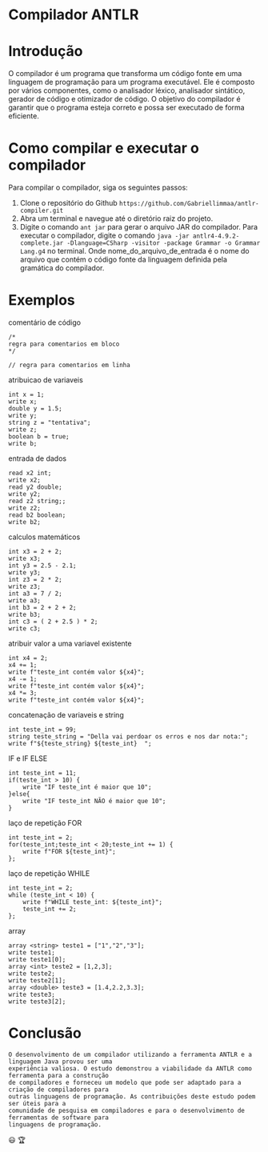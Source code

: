 # Compilador ANTLR

# Introdução
O compilador é um programa que transforma um código fonte em uma linguagem de programação para um programa executável. Ele é composto por vários componentes, como o analisador léxico, analisador sintático, gerador de código e otimizador de código. O objetivo do compilador é garantir que o programa esteja correto e possa ser executado de forma eficiente.

# Como compilar e executar o compilador
Para compilar o compilador, siga os seguintes passos:

1. Clone o repositório do Github `https://github.com/Gabriellimmaa/antlr-compiler.git`
2. Abra um terminal e navegue até o diretório raiz do projeto.
3. Digite o comando `ant jar` para gerar o arquivo JAR do compilador.
Para executar o compilador, digite o comando `java -jar antlr4-4.9.2-complete.jar -Dlanguage=CSharp -visitor -package Grammar -o Grammar Lang.g4` no terminal. Onde nome_do_arquivo_de_entrada é o nome do arquivo que contém o código fonte da linguagem definida pela gramática do compilador.

# Exemplos

comentário de código
```
/* 
regra para comentarios em bloco
*/

// regra para comentarios em linha
```
atribuicao de variaveis
```
int x = 1;
write x;
double y = 1.5;
write y;
string z = "tentativa";
write z;
boolean b = true;
write b;
```
entrada de dados
```
read x2 int;
write x2;
read y2 double;
write y2;
read z2 string;;
write z2;
read b2 boolean;
write b2;
```

calculos matemáticos
```
int x3 = 2 + 2;
write x3;
int y3 = 2.5 - 2.1;
write y3;
int z3 = 2 * 2;
write z3;
int a3 = 7 / 2;
write a3;
int b3 = 2 + 2 + 2;
write b3;
int c3 = ( 2 + 2.5 ) * 2;
write c3;
```
atribuir valor a uma variavel existente
```
int x4 = 2;
x4 += 1;
write f"teste_int contém valor ${x4}";
x4 -= 1;
write f"teste_int contém valor ${x4}";
x4 *= 3;
write f"teste_int contém valor ${x4}";
```
concatenação de variaveis e string
```
int teste_int = 99;
string teste_string = "Della vai perdoar os erros e nos dar nota:";
write f"${teste_string} ${teste_int}  ";
```

IF e IF ELSE
```
int teste_int = 11;
if(teste_int > 10) {
    write "IF teste_int é maior que 10";
}else{
    write "IF teste_int NÃO é maior que 10";
}
```
laço de repetição FOR
```
int teste_int = 2;
for(teste_int;teste_int < 20;teste_int += 1) {
    write f"FOR ${teste_int}";
};
```
laço de repetição WHILE
```
int teste_int = 2;
while (teste_int < 10) {
    write f"WHILE teste_int: ${teste_int}";
    teste_int += 2;
};
```
array
```
array <string> teste1 = ["1","2","3"];
write teste1;
write teste1[0];
array <int> teste2 = [1,2,3];
write teste2;
write teste2[1];
array <double> teste3 = [1.4,2.2,3.3];
write teste3;
write teste3[2];
```

# Conclusão
```
O desenvolvimento de um compilador utilizando a ferramenta ANTLR e a linguagem Java provou ser uma
experiência valiosa. O estudo demonstrou a viabilidade da ANTLR como ferramenta para a construção
de compiladores e forneceu um modelo que pode ser adaptado para a criação de compiladores para 
outras linguagens de programação. As contribuições deste estudo podem ser úteis para a
comunidade de pesquisa em compiladores e para o desenvolvimento de ferramentas de software para
linguagens de programação.
```
:smiley: :trophy: